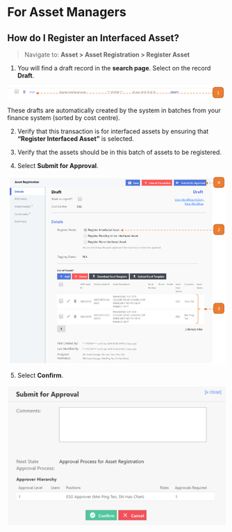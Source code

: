 # For Asset Managers

## How do I Register an Interfaced Asset?

> Navigate to: **Asset > Asset Registration > Register Asset**

1. You will find a draft record in the **search page**. Select on the record **Draft**.

![](images/ARFAM6.png "ARFAM6")

These drafts are automatically created by the system in batches from your finance system (sorted by cost centre).

2. Verify that this transaction is for interfaced assets by ensuring that **“Register Interfaced Asset”** is selected.

3. Verify that the assets should be in this batch of assets to be registered.

4. Select **Submit for Approval**.

![](images/ARFAM7.png "ARFAM7")

5. Select **Confirm**.

![](images/ARFAM8.png "ARFAM8")